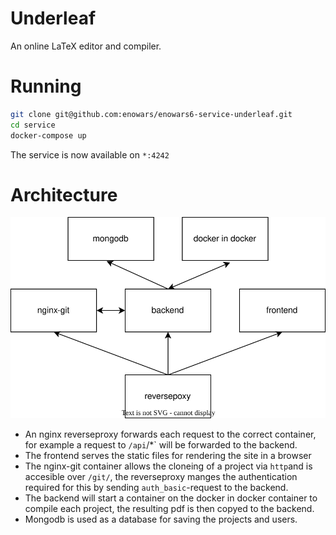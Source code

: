 # Underleaf
An online LaTeX editor and compiler.
# Running
```bash
git clone git@github.com:enowars/enowars6-service-underleaf.git
cd service
docker-compose up
```
The service is now available on `*:4242`

# Architecture
![Alt text](./services.svg)
- An nginx reverseproxy forwards each request to the correct container, for example a request to `/api`/*` will be forwarded to the backend.
- The frontend serves the static files for rendering the site in a browser
- The nginx-git container allows the cloneing of a project via `http`and is accesible over `/git/`, the reverseproxy manges the authentication required for this by sending `auth_basic`-request to the backend.
- The backend will start a container on the docker in docker container to compile each project, the resulting pdf is then copyed to the backend.
- Mongodb is used as a database for saving the projects and users.